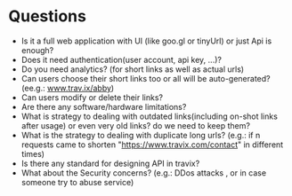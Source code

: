 # Questions
- Is it a full web application with UI (like goo.gl or tinyUrl) or just Api is enough?
- Does it need authentication(user account, api key, ...)?
- Do you need analytics? (for short links as well as actual urls)
- Can users choose their short links too or all will be auto-generated? (ee.g.:  www.trav.ix/abby)
- Can users modify or delete their links?
- Are there any software/hardware limitations?
- What is strategy to dealing with outdated links(including on-shot links after usage) or even very old links? do we need to keep them?
- What is the strategy to dealing with duplicate long urls? (e.g.: if n requests came to shorten "https://www.travix.com/contact" in different times)
- Is there any standard for designing API in travix?
- What about the Security concerns? (e.g.: DDos attacks , or in case someone try to abuse service)

